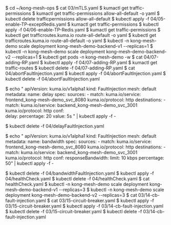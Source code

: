 $ cd ~/kong-mesh-ops
$ cat 03/mTLS.yaml 
$ kumactl get traffic-permissions
$ kumactl get traffic-permissions allow-all-default -o yaml
$ kubectl delete trafficpermissions allow-all-default
$ kubectl apply -f 04/05-enable-TP-exceptRedis.yaml
$ kumactl get traffic-permissions
$ kubectl apply -f 04/06-enable-TP-Redis.yaml
$ kumactl get traffic-permissions
$ kubectl get trafficroutes.kuma.io route-all-default -o yaml
$ kubectl get trafficroutes.kuma.io route-all-default -o yaml
$ kubectl -n kong-mesh-demo scale deployment kong-mesh-demo-backend-v1 --replicas=1
$ kubectl -n kong-mesh-demo scale deployment kong-mesh-demo-backend-v2 --replicas=1
$ kubectl get pods -n kong-mesh-demo -w
$ cat 04/07-adding-RP.yaml
$ kubectl apply -f 04/07-adding-RP.yaml
$ kumactl get traffic-routes
$ kubectl delete -f 04/07-adding-RP.yaml
$ cat 04/abortFaultInjection.yaml
$ kubectl apply -f 04/abortFaultInjection.yaml
$ kubectl delete -f 04/abortFaultInjection.yaml

$ echo "
apiVersion: kuma.io/v1alpha1
kind: FaultInjection
mesh: default
metadata:
  name: delay
spec:
  sources:
    - match:
        kuma.io/service: frontend_kong-mesh-demo_svc_8080
        kuma.io/protocol: http
  destinations:
    - match:
        kuma.io/service: backend_kong-mesh-demo_svc_3001
        kuma.io/protocol: http
  conf:        
    delay:
      percentage: 20
      value: 5s " | kubectl apply -f -

$ kubectl delete -f 04/delayFaultInjection.yaml 

$ echo "
apiVersion: kuma.io/v1alpha1
kind: FaultInjection
mesh: default
metadata:
  name: bandwidth
spec:
  sources:
    - match:
        kuma.io/service: frontend_kong-mesh-demo_svc_8080
        kuma.io/protocol: http
  destinations:
    - match:
        kuma.io/service: backend_kong-mesh-demo_svc_3001
        kuma.io/protocol: http
  conf:
    responseBandwidth:
      limit: 10 kbps
      percentage: 50" | kubectl apply -f -


$ kubectl delete -f 04/bandwidthFaultInjection.yaml 
$ kubectl apply -f 04/healthCheck.yaml
$ kubectl delete -f 04/healthCheck.yaml
$ cat healthCheck.yaml
$ kubectl -n kong-mesh-demo scale deployment kong-mesh-demo-backend-v1 --replicas=3
$ kubectl -n kong-mesh-demo scale deployment kong-mesh-demo-backend-v2 --replicas=3
$ cat 03/14-cb-fault-injection.yaml
$ cat 03/15-circuit-breaker.yaml
$ kubectl apply -f 03/15-circuit-breaker.yaml
$ kubectl apply -f 03/14-cb-fault-injection.yaml
$ kubectl delete -f 03/15-circuit-breaker.yaml
$ kubectl delete -f 03/14-cb-fault-injection.yaml

